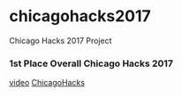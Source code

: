 # chicagohacks2017
Chicago Hacks 2017 Project

### 1st Place Overall Chicago Hacks 2017

[video](https://www.youtube.com/watch?v=23lDeGENSq0)
[ChicagoHacks](chicagohacks.tech)
